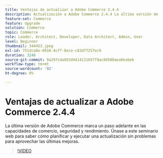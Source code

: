 ```yaml
---
title: Ventajas de actualizar a Adobe Commerce 2.4.4
description: Actualización a Adobe Commerce 2.4.4 La última versión de Adobe Commerce marca un paso adelante en las capacidades de comercio, seguridad y rendimiento. Únase a este seminario web para saber cómo planificar y ejecutar una actualización sin problemas para aprovechar las últimas mejoras.
feature-set: Commerce
feature: Upgrade
solution: Commerce
topic: Commerce
role: Leader, Architect, Developer, Data Architect, Admin, User
level: Beginner
thumbnail: 344453.jpeg
exl-id: 751dca8e-8910-4cff-8ece-c83dff257ec9
duration: 3246
source-git-commit: 9a297cda953d4414131657f9ac84580aea0eabeb
workflow-type: tm+mt
source-wordcount: '92'
ht-degree: 0%

---
```


# Ventajas de actualizar a Adobe Commerce 2.4.4

La última versión de Adobe Commerce marca un paso adelante en las capacidades de comercio, seguridad y rendimiento. Únase a este seminario web para saber cómo planificar y ejecutar una actualización sin problemas para aprovechar las últimas mejoras.

>[!VIDEO](https://video.tv.adobe.com/v/344453/?quality=12&learn=on)
